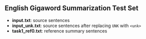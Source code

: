 ## English Gigaword Summarization Test Set

- **input.txt**: source sentences
- **input_unk.txt**: source sentences after replacing `UNK` with `<unk>`
- **task1_ref0.txt**: reference summary sentences
